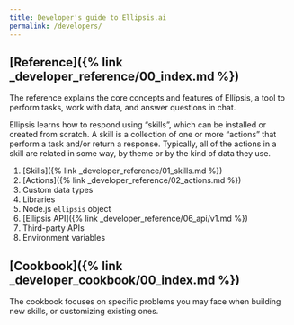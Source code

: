 ```yaml
---
title: Developer's guide to Ellipsis.ai
permalink: /developers/
---
```


## [Reference]({% link _developer_reference/00_index.md %})

The reference explains the core concepts and features of Ellipsis, a tool to perform tasks, work with data, and answer questions in chat.

Ellipsis learns how to respond using “skills”, which can be installed or created from scratch. A skill is a collection of one or more “actions” that perform a task and/or return a response. Typically, all of the actions in a skill are related in some way, by theme or by the kind of data they use.

1. [Skills]({% link _developer_reference/01_skills.md %})
2. [Actions]({% link _developer_reference/02_actions.md %})
3. Custom data types
4. Libraries
5. Node.js `ellipsis` object
6. [Ellipsis API]({% link _developer_reference/06_api/v1.md %})
7. Third-party APIs
8. Environment variables

## [Cookbook]({% link _developer_cookbook/00_index.md %})
The cookbook focuses on specific problems you may face when building new skills,
or customizing existing ones.
